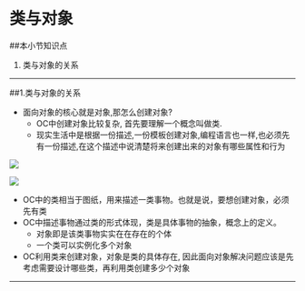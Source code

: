 # 类与对象
##本小节知识点
1. 类与对象的关系

---

##1.类与对象的关系
- 面向对象的核心就是对象,那怎么创建对象?
    + OC中创建对象比较复杂, 首先要理解一个概念叫做类.
    + 现实生活中是根据一份描述,一份模板创建对象,编程语言也一样,也必须先有一份描述,在这个描述中说清楚将来创建出来的对象有哪些属性和行为

![](http://7xj0kx.com1.z0.glb.clouddn.com/lhdx.png)

![](http://7xj0kx.com1.z0.glb.clouddn.com/lhdx2.png)

- OC中的类相当于图纸，用来描述一类事物。也就是说，要想创建对象，必须先有类
- OC中描述事物通过类的形式体现，类是具体事物的抽象，概念上的定义。
    + 对象即是该类事物实实在在存在的个体
    + 一个类可以实例化多个对象
- OC利用类来创建对象，对象是类的具体存在, 因此面向对象解决问题应该是先考虑需要设计哪些类，再利用类创建多少个对象

---
